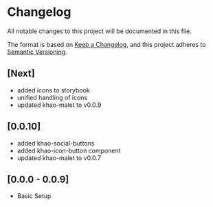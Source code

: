 # Changelog

All notable changes to this project will be documented in this file.

The format is based on [Keep a Changelog](https://keepachangelog.com/en/1.0.0/), and this project adheres to
[Semantic Versioning](https://semver.org/spec/v2.0.0.html).

## [Next]

- added icons to storybook
- unified handling of icons
- updated khao-malet to v0.0.9

## [0.0.10]

- added khao-social-buttons
- added khao-icon-button component
- updated khao-malet to v0.0.7

## [0.0.0 - 0.0.9]

- Basic Setup
